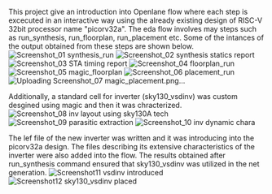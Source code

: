 This project give an introduction into Openlane flow where each step is excecuted in an interactive way using the already existing design of RISC-V 32bit processor name "picorv32a". The eda flow involves may steps such as run_synthesis, run_floorplan, run_placement etc. Some of the intances of the output obtained from these steps are shown below.
![Screenshot_01 synthesis_run](https://github.com/user-attachments/assets/41ef025d-b6b9-4034-ac61-ecec192e1dd0) 
![Screenshot_02 synthesis statics report](https://github.com/user-attachments/assets/4ea65e30-d4db-4435-91ca-b9aef1b93985) 
![Screenshot_03 STA timing report](https://github.com/user-attachments/assets/927ba54b-84db-4997-a4b3-2f5970ac7754) 
![Screenshot_04 floorplan_run](https://github.com/user-attachments/assets/955e0ea9-236e-4278-bebf-26ff4d61b990) 
![Screenshot_05 magic_floorplan](https://github.com/user-attachments/assets/01e2bca5-49c5-4aac-b809-01663ed6ae7f)
![Screenshot_06 placement_run](https://github.com/user-attachments/assets/e4e6f42a-6f58-4363-a6d3-a988c94fd2f6)
![Uploading Screenshot_07 magic_placement.png…]()

Additionally, a standard cell for inverter (sky130_vsdinv) was custom desgined using magic and then it was chracterized. 
![Screenshot_08 inv layout using sky130A tech](https://github.com/user-attachments/assets/0e3fab3d-d3bf-4889-bf2e-07fb723a017b)
![Screenshot_09 parasitic extraction](https://github.com/user-attachments/assets/7b9c52e9-e47c-4f8f-b078-fcd5fef78f92)
![Screenshot_10 inv dynamic chara](https://github.com/user-attachments/assets/59c0d38f-7c7d-4f3d-a5ba-0db069f4c28c)

The lef file of the new inverter was written and it was introducing into the picorv32a design. The files describing its extensive characteristics of the inverter were also added into the flow. The results obtained after run_synthesis command ensured that sky130_vsdinv was utilized in the net generation.
![Screenshot11 vsdinv introduced](https://github.com/user-attachments/assets/c00dffae-5fd7-490a-92d1-47200bf2b8fe)
![Screenshot12 sky130_vsdinv placed](https://github.com/user-attachments/assets/843af244-7416-4b11-927c-b4f9453d09b3)


